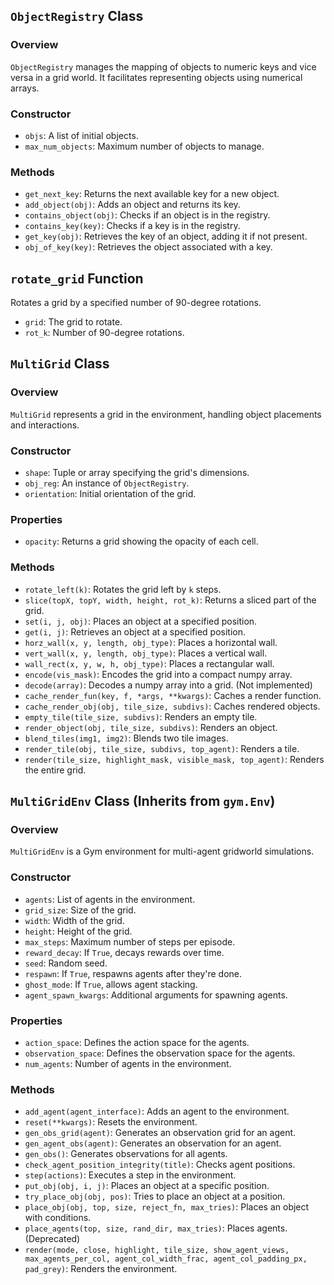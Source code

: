 ## `ObjectRegistry` Class

### Overview

`ObjectRegistry` manages the mapping of objects to numeric keys and vice versa in a grid world. It facilitates representing objects using numerical arrays.

### Constructor

- `objs`: A list of initial objects.
- `max_num_objects`: Maximum number of objects to manage.

### Methods

- `get_next_key`: Returns the next available key for a new object.
- `add_object(obj)`: Adds an object and returns its key.
- `contains_object(obj)`: Checks if an object is in the registry.
- `contains_key(key)`: Checks if a key is in the registry.
- `get_key(obj)`: Retrieves the key of an object, adding it if not present.
- `obj_of_key(key)`: Retrieves the object associated with a key.

## `rotate_grid` Function

Rotates a grid by a specified number of 90-degree rotations.

- `grid`: The grid to rotate.
- `rot_k`: Number of 90-degree rotations.

## `MultiGrid` Class

### Overview

`MultiGrid` represents a grid in the environment, handling object placements and interactions.

### Constructor

- `shape`: Tuple or array specifying the grid's dimensions.
- `obj_reg`: An instance of `ObjectRegistry`.
- `orientation`: Initial orientation of the grid.

### Properties

- `opacity`: Returns a grid showing the opacity of each cell.

### Methods

- `rotate_left(k)`: Rotates the grid left by `k` steps.
- `slice(topX, topY, width, height, rot_k)`: Returns a sliced part of the grid.
- `set(i, j, obj)`: Places an object at a specified position.
- `get(i, j)`: Retrieves an object at a specified position.
- `horz_wall(x, y, length, obj_type)`: Places a horizontal wall.
- `vert_wall(x, y, length, obj_type)`: Places a vertical wall.
- `wall_rect(x, y, w, h, obj_type)`: Places a rectangular wall.
- `encode(vis_mask)`: Encodes the grid into a compact numpy array.
- `decode(array)`: Decodes a numpy array into a grid. (Not implemented)
- `cache_render_fun(key, f, *args, **kwargs)`: Caches a render function.
- `cache_render_obj(obj, tile_size, subdivs)`: Caches rendered objects.
- `empty_tile(tile_size, subdivs)`: Renders an empty tile.
- `render_object(obj, tile_size, subdivs)`: Renders an object.
- `blend_tiles(img1, img2)`: Blends two tile images.
- `render_tile(obj, tile_size, subdivs, top_agent)`: Renders a tile.
- `render(tile_size, highlight_mask, visible_mask, top_agent)`: Renders the entire grid.

## `MultiGridEnv` Class (Inherits from `gym.Env`)

### Overview

`MultiGridEnv` is a Gym environment for multi-agent gridworld simulations.

### Constructor

- `agents`: List of agents in the environment.
- `grid_size`: Size of the grid.
- `width`: Width of the grid.
- `height`: Height of the grid.
- `max_steps`: Maximum number of steps per episode.
- `reward_decay`: If `True`, decays rewards over time.
- `seed`: Random seed.
- `respawn`: If `True`, respawns agents after they're done.
- `ghost_mode`: If `True`, allows agent stacking.
- `agent_spawn_kwargs`: Additional arguments for spawning agents.

### Properties

- `action_space`: Defines the action space for the agents.
- `observation_space`: Defines the observation space for the agents.
- `num_agents`: Number of agents in the environment.

### Methods

- `add_agent(agent_interface)`: Adds an agent to the environment.
- `reset(**kwargs)`: Resets the environment.
- `gen_obs_grid(agent)`: Generates an observation grid for an agent.
- `gen_agent_obs(agent)`: Generates an observation for an agent.
- `gen_obs()`: Generates observations for all agents.
- `check_agent_position_integrity(title)`: Checks agent positions.
- `step(actions)`: Executes a step in the environment.
- `put_obj(obj, i, j)`: Places an object at a specific position.
- `try_place_obj(obj, pos)`: Tries to place an object at a position.
- `place_obj(obj, top, size, reject_fn, max_tries)`: Places an object with conditions.
- `place_agents(top, size, rand_dir, max_tries)`: Places agents. (Deprecated)
- `render(mode, close, highlight, tile_size, show_agent_views, max_agents_per_col, agent_col_width_frac, agent_col_padding_px, pad_grey)`: Renders the environment.